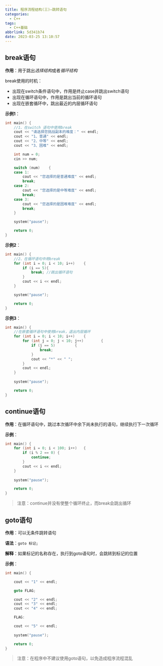 ```yaml
---
title: 程序流程结构(三)—跳转语句
categories:
  - C++
tags:
  - C++基础
abbrlink: 5d341b74
date: 2023-03-25 13:10:57
---
```


## break语句

**作用**：用于跳出*选择结构*或者*循环结构*

break使用的时机：

- 出现在switch条件语句中，作用是终止case并跳出switch语句
- 出现在循环语句中，作用是跳出当前的循环语句
- 出现在嵌套循环中，跳出最近的内层循环语句

**示例1**：

```cpp
int main() {
	//1、在switch 语句中使用break
	cout << "请选择您挑战副本的难度：" << endl;
	cout << "1、普通" << endl;
	cout << "2、中等" << endl;
	cout << "3、困难" << endl;

	int num = 0;
	cin >> num;

	switch (num)	{
	case 1:
		cout << "您选择的是普通难度" << endl;
		break;
	case 2:
		cout << "您选择的是中等难度" << endl;
		break;
	case 3:
		cout << "您选择的是困难难度" << endl;
		break;
	}

	system("pause");

	return 0;
}
```

**示例2**：

```cpp
int main() {
	//2、在循环语句中用break
	for (int i = 0; i < 10; i++)	{
		if (i == 5){
			break; //跳出循环语句
		}
		cout << i << endl;
	}

	system("pause");

	return 0;
}
```

**示例3**：

```cpp
int main() {
	//在嵌套循环语句中使用break，退出内层循环
	for (int i = 0; i < 10; i++)	{
		for (int j = 0; j < 10; j++)		{
			if (j == 5)			{
				break;
			}
			cout << "*" << " ";
		}
		cout << endl;
	}
	
	system("pause");

	return 0;
}
```

## continue语句

**作用**：在循环语句中，跳过本次循环中余下尚未执行的语句，继续执行下一次循环

**示例**：

```cpp
int main() {
	for (int i = 0; i < 100; i++)	{
		if (i % 2 == 0)	{
			continue;
		}
		cout << i << endl;
	}
	
	system("pause");

	return 0;
}
```

> 注意：continue并没有使整个循环终止，而break会跳出循环
> 

## goto语句

**作用**：可以无条件跳转语句

**语法**：`goto 标记;`

**解释**：如果标记的名称存在，执行到goto语句时，会跳转到标记的位置

**示例**：

```cpp
int main() {

	cout << "1" << endl;

	goto FLAG;

	cout << "2" << endl;
	cout << "3" << endl;
	cout << "4" << endl;

	FLAG:

	cout << "5" << endl;
	
	system("pause");

	return 0;
}
```

> 注意：在程序中不建议使用goto语句，以免造成程序流程混乱
>